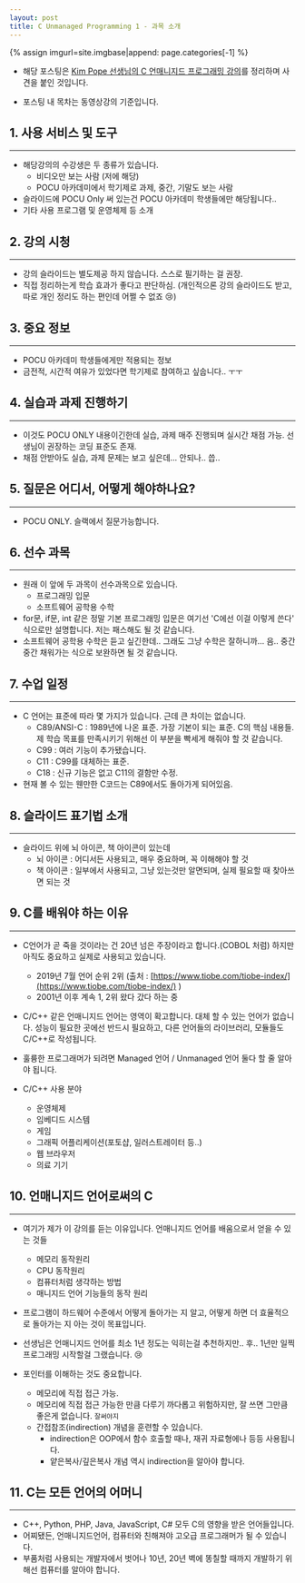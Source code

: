 ```yaml
---
layout: post
title: C Unmanaged Programming 1 - 과목 소개
---
```

{% assign imgurl=site.imgbase|append: page.categories[-1] %}



- 해당 포스팅은 [Kim Pope 선생님의 C 언매니지드 프로그래밍 강의](https://www.udemy.com/course/c-unmanaged-programming-by-pocu/)를 정리하며 사견을 붙인 것입니다.

- 포스팅 내 목차는 동영상강의 기준입니다.



## 1. 사용 서비스 및 도구

---

- 해당강의의 수강생은 두 종류가 있습니다.
  - 비디오만 보는 사람 (저에 해당)
  - POCU 아카데미에서 학기제로 과제, 중간, 기말도 보는 사람
- 슬라이드에 POCU Only 써 있는건 POCU 아카데미 학생들에만 해당됩니다..
- 기타 사용 프로그램 및 운영체제 등 소개



## 2. 강의 시청

---

- 강의 슬라이드는 별도제공 하지 않습니다. 스스로 필기하는 걸 권장.
- 직접 정리하는게 학습 효과가 좋다고 판단하심. (개인적으론 강의 슬라이드도 받고, 따로 개인 정리도 하는 편인데 어쩔 수 없죠 :cry:)



## 3. 중요 정보

---

- POCU 아카데미 학생들에게만 적용되는 정보
- 금전적, 시간적 여유가 있었다면 학기제로 참여하고 싶숩니다.. ㅜㅜ



## 4. 실습과 과제 진행하기

---

- 이것도 POCU ONLY 내용이긴한데 실습, 과제 매주 진행되며 실시간 채점 가능. 선생님이 권장하는 코딩 표준도 존재.
- 채점 안받아도 실습, 과제 문제는 보고 싶은데... 안되나.. 씁..



## 5. 질문은 어디서, 어떻게 해야하나요?

---

- POCU ONLY. 슬랙에서 질문가능합니다.



## 6. 선수 과목

---

- 원래 이 앞에 두 과목이 선수과목으로 있습니다.
  - 프로그래밍 입문
  - 소프트웨어 공학용 수학 
- for문, if문, int 같은 정말 기본 프로그래밍 입문은 여기선 'C에선 이걸 이렇게 쓴다' 식으로만 설명합니다. 저는 패스해도 될 것 같습니다.
- 소프트웨어 공학용 수학은 듣고 싶긴한데.. 그래도 그냥 수학은 잘하니까... 음.. 중간중간 채워가는 식으로 보완하면 될 것 같습니다. 



## 7. 수업 일정

---

- C 언어는 표준에 따라 몇 가지가 있습니다. 근데 큰 차이는 없습니다.
  - C89/ANSI-C : 1989년에 나온 표준. 가장 기본이 되는 표준. C의 핵심 내용들. 제 학습 목표를 만족시키기 위해선 이 부분을 빡세게 해줘야 할 것 같습니다.
  - C99 : 여러 기능이 추가됐습니다.
  - C11 : C99를 대체하는 표준.
  - C18 : 신규 기능은 없고 C11의 결함만 수정.
- 현재 볼 수 있는 웬만한 C코드는 C89에서도 돌아가게 되어있음.



## 8. 슬라이드 표기법 소개

---

- 슬라이드 위에 뇌 아이콘, 책 아이콘이 있는데 
  - 뇌 아이콘 : 어디서든 사용되고, 매우 중요하며, 꼭 이해해야 할 것
  - 책 아이콘 : 일부에서 사용되고, 그냥 있는것만 알면되며, 실제 필요할 때 찾아쓰면 되는 것



## 9. C를 배워야 하는 이유

---

- C언어가 곧 죽을 것이라는 건 20년 넘은 주장이라고 합니다.(COBOL 처럼) 하지만 아직도 중요하고 실제로 사용되고 있습니다.

  - 2019년 7월 언어 순위 2위 (출처 : [https://www.tiobe.com/tiobe-index/](https://www.tiobe.com/tiobe-index/) )
  - 2001년 이후 계속 1, 2위 왔다 갔다 하는 중

- C/C++ 같은 언매니지드 언어는 영역이 확고합니다. 대체 할 수 있는 언어가 없습니다. 성능이 필요한 곳에선 반드시 필요하고, 다른 언어들의 라이브러리, 모듈들도 C/C++로 작성됩니다.

- 훌륭한 프로그래머가 되려면 Managed 언어 / Unmanaged 언어 둘다 할 줄 알아야 됩니다.

- C/C++ 사용 분야

  - 운영체제
  - 임베디드 시스템
  - 게임
  - 그래픽 어플리케이션(포토샵, 일러스트레이터 등..)
  - 웹 브라우저
  - 의료 기기

  

## 10. 언매니지드 언어로써의 C

---

- 여기가 제가 이 강의를 듣는 이유입니다. 언매니지드 언어를 배움으로서 얻을 수 있는 것들
  - 메모리 동작원리
  - CPU 동작원리
  - 컴퓨터처럼 생각하는 방법
  - 매니지드 언어 기능들의 동작 원리
- 프로그램이 하드웨어 수준에서 어떻게 돌아가는 지 알고, 어떻게 하면 더 효율적으로 돌아가는 지 아는 것이 목표입니다.
- 선생님은 언매니지드 언어를 최소 1년 정도는 익히는걸 추천하지만.. 후.. 1년만 일찍 프로그래밍 시작할걸 그랬습니다. :cry:

- 포인터를 이해하는 것도 중요합니다.
  - 메모리에 직접 접근 가능.
  - 메모리에 직접 접근 가능한 만큼 다루기 까다롭고 위험하지만, 잘 쓰면 그만큼 좋은게 없습니다. <small>잘써야지</small>
  - 간접참조(indirection) 개념을 훈련할 수 있습니다.
    - indirection은 OOP에서 함수 호출할 때나, 재귀 자료형에나 등등 사용됩니다.
    - 얕은복사/깊은복사 개념 역시 indirection을 알아야 합니다.



## 11. C는 모든 언어의 어머니

---

- C++, Python, PHP, Java, JavaScript, C# 모두 C의 영향을 받은 언어들입니다.
- 어찌됐든, 언매니지드언어, 컴퓨터와 친해져야 고오급 프로그래머가 될 수 있습니다.
- 부품처럼 사용되는 개발자에서 벗어나 10년, 20년 벽에 똥칠할 때까지 개발하기 위해선 컴퓨터를 알아야 합니다. 
